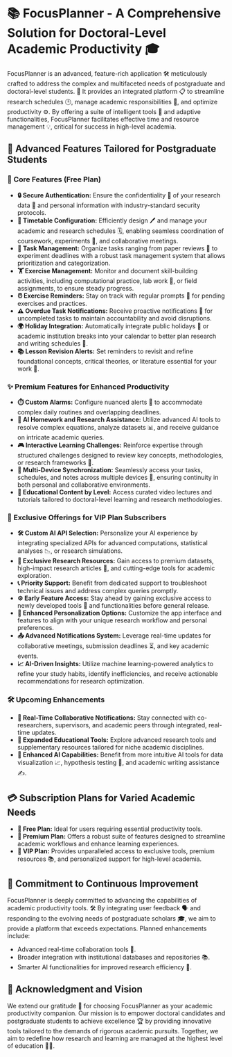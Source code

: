 # 📚 FocusPlanner - A Comprehensive Solution for Doctoral-Level Academic Productivity 🎓

FocusPlanner is an advanced, feature-rich application 🛠️ meticulously crafted to address the complex and multifaceted needs of postgraduate and doctoral-level students. 🧠 It provides an integrated platform 📋 to streamline research schedules 🕒, manage academic responsibilities 📑, and optimize productivity ⚙️. By offering a suite of intelligent tools 🤖 and adaptive functionalities, FocusPlanner facilitates effective time and resource management 💡, critical for success in high-level academia.

## 🚀 Advanced Features Tailored for Postgraduate Students

### 🌟 Core Features (Free Plan)
- **🔒 Secure Authentication:** Ensure the confidentiality 🔐 of your research data 📂 and personal information with industry-standard security protocols.
- **📅 Timetable Configuration:** Efficiently design 🖊️ and manage your academic and research schedules 🗓️, enabling seamless coordination of coursework, experiments 🧪, and collaborative meetings.
- **📝 Task Management:** Organize tasks ranging from paper reviews 📖 to experiment deadlines with a robust task management system that allows prioritization and categorization.
- **🏋️ Exercise Management:** Monitor and document skill-building activities, including computational practice, lab work 🔬, or field assignments, to ensure steady progress.
- **⏰ Exercise Reminders:** Stay on track with regular prompts 🔔 for pending exercises and practices.
- **⚠️ Overdue Task Notifications:** Receive proactive notifications 🚨 for uncompleted tasks to maintain accountability and avoid disruptions.
- **🌍 Holiday Integration:** Automatically integrate public holidays 🎉 or academic institution breaks into your calendar to better plan research and writing schedules 📝.
- **📚 Lesson Revision Alerts:** Set reminders to revisit and refine foundational concepts, critical theories, or literature essential for your work 📖.

### ✨ Premium Features for Enhanced Productivity
- **⏱️ Custom Alarms:** Configure nuanced alerts 🔔 to accommodate complex daily routines and overlapping deadlines.
- **🤖 AI Homework and Research Assistance:** Utilize advanced AI tools to resolve complex equations, analyze datasets 📊, and receive guidance on intricate academic queries.
- **🎮 Interactive Learning Challenges:** Reinforce expertise through structured challenges designed to review key concepts, methodologies, or research frameworks 🧠.
- **📱 Multi-Device Synchronization:** Seamlessly access your tasks, schedules, and notes across multiple devices 📲, ensuring continuity in both personal and collaborative environments.
- **🎥 Educational Content by Level:** Access curated video lectures and tutorials tailored to doctoral-level learning and research methodologies.

### 💎 Exclusive Offerings for VIP Plan Subscribers
- **🛠️ Custom AI API Selection:** Personalize your AI experience by integrating specialized APIs for advanced computations, statistical analyses 📉, or research simulations.
- **📂 Exclusive Research Resources:** Gain access to premium datasets, high-impact research articles 📰, and cutting-edge tools for academic exploration.
- **📞 Priority Support:** Benefit from dedicated support to troubleshoot technical issues and address complex queries promptly.
- **⚙️ Early Feature Access:** Stay ahead by gaining exclusive access to newly developed tools 🧩 and functionalities before general release.
- **🎨 Enhanced Personalization Options:** Customize the app interface and features to align with your unique research workflow and personal preferences.
- **📤 Advanced Notifications System:** Leverage real-time updates for collaborative meetings, submission deadlines ⏳, and key academic events.
- **📈 AI-Driven Insights:** Utilize machine learning-powered analytics to refine your study habits, identify inefficiencies, and receive actionable recommendations for research optimization.

### 🛠️ Upcoming Enhancements
- **🔔 Real-Time Collaborative Notifications:** Stay connected with co-researchers, supervisors, and academic peers through integrated, real-time updates.
- **🧰 Expanded Educational Tools:** Explore advanced research tools and supplementary resources tailored for niche academic disciplines.
- **🤖 Enhanced AI Capabilities:** Benefit from more intuitive AI tools for data visualization 📈, hypothesis testing 🧪, and academic writing assistance ✍️.

## 💳 Subscription Plans for Varied Academic Needs

- **🎯 Free Plan:** Ideal for users requiring essential productivity tools.
- **🌟 Premium Plan:** Offers a robust suite of features designed to streamline academic workflows and enhance learning experiences.
- **💎 VIP Plan:** Provides unparalleled access to exclusive tools, premium resources 📚, and personalized support for high-level academia.

## 🔄 Commitment to Continuous Improvement
FocusPlanner is deeply committed to advancing the capabilities of academic productivity tools. 🛠️ By integrating user feedback 🗣️ and responding to the evolving needs of postgraduate scholars 🎓, we aim to provide a platform that exceeds expectations. Planned enhancements include:
- Advanced real-time collaboration tools 🤝.
- Broader integration with institutional databases and repositories 📚.
- Smarter AI functionalities for improved research efficiency 🔬.

## 🤝 Acknowledgment and Vision
We extend our gratitude 🙏 for choosing FocusPlanner as your academic productivity companion. Our mission is to empower doctoral candidates and postgraduate students to achieve excellence 🏆 by providing innovative tools tailored to the demands of rigorous academic pursuits. Together, we aim to redefine how research and learning are managed at the highest level of education 📖✨.
